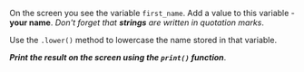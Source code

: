 On the screen you see the variable `first_name`.
Add a value to this variable - **your name**. _Don't forget that **strings** are written in quotation marks_. 

Use the `.lower()` method to lowercase the name stored in that variable.  

**_Print the result on the screen using the `print()` function_**.
